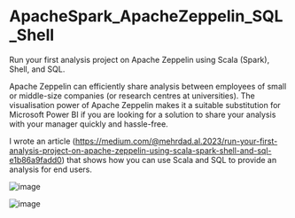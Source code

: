 # ApacheSpark_ApacheZeppelin_SQL_Shell
Run your first analysis project on Apache Zeppelin using Scala (Spark), Shell, and SQL.

Apache Zeppelin can efficiently share analysis between employees of small or middle-size companies (or research centres at universities). 
The visualisation power of Apache Zeppelin makes it a suitable substitution for Microsoft Power BI if you are looking for a solution to share your analysis with your manager quickly and hassle-free.

I wrote an article (https://medium.com/@mehrdad.al.2023/run-your-first-analysis-project-on-apache-zeppelin-using-scala-spark-shell-and-sql-e1b86a9fadd0)
that shows how you can use Scala and SQL to provide an analysis for end users. 

![image](https://github.com/mehrdadalmasi2020/ApacheSpark_ApacheZeppelin_SQL_Shell/assets/74200693/b049297c-67cd-4254-a2d9-50c3cd527df8)

![image](https://github.com/mehrdadalmasi2020/ApacheSpark_ApacheZeppelin_SQL_Shell/assets/74200693/65298a4a-325d-4f57-951b-75637408d211)




